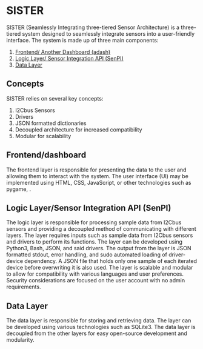 # SISTER

SISTER (Seamlessly Integrating three-tiered Sensor Architecture) is a three-tiered system designed to seamlessly integrate sensors into a user-friendly interface. The system is made up of three main components:

1. [Frontend/ Another Dashboard (adash)](#front)
2. [Logic Layer/ Sensor Integration API (SenPI)](#senpi)
3. [Data Layer](#data)

## Concepts

SISTER relies on several key concepts:

1. I2Cbus Sensors
2. Drivers
3. JSON formatted dictionaries
4. Decoupled architecture for increased compatibility
5. Modular for scalability

## Frontend/dashboard<a name="front"></a>

The frontend layer is responsible for presenting the data to the user and allowing them to interact with the system. The user interface (UI) may be implemented using HTML, CSS, JavaScript, or other technologies such as pygame, .

## Logic Layer/Sensor Integration API (SenPI) <a name="senpi"></a>

The logic layer is responsible for processing sample data from I2Cbus sensors and providing a decoupled method of communicating with different layers. The layer requires inputs such as sample data from I2Cbus sensors and drivers to perform its functions. The layer can be developed using Python3, Bash, JSON, and said drivers. The output from the layer is JSON formatted stdout, error handling, and sudo automated loading of driver-device dependency. A JSON file that holds only one sample of each iterated device before overwriting it is also used. The layer is scalable and modular to allow for compatibility with various languages and user preferences. Security considerations are focused on the user account with no admin requirements.

## Data Layer <a name="data"></a>

The data layer is responsible for storing and retrieving data. The layer can be developed using various technologies such as SQLite3. The data layer is decoupled from the other layers for easy open-source development and modularity.
